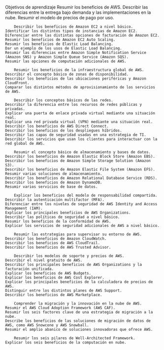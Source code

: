 Objetivos de aprendizaje
    Resumir los beneficios de AWS.
    Describir las diferencias entre la entrega bajo demanda y las implementaciones en la nube.
    Resumir el modelo de precios de pago por uso.

        Describir los beneficios de Amazon EC2 a nivel básico.
    Identificar los distintos tipos de instancias de Amazon EC2.
    Diferenciar entre las distintas opciones de facturación de Amazon EC2.
    Resumir los beneficios de Amazon EC2 Auto Scaling.
    Resumir los beneficios de Elastic Load Balancing.
    Dar un ejemplo de los usos de Elastic Load Balancing.
    Resumir las diferencias entre Amazon Simple Notification Service (Amazon SNS) y Amazon Simple Queue Service (Amazon SQS).
    Resumir las opciones de computación adicionales de AWS.

        Resumir los beneficios de la infraestructura global de AWS.
    Describir el concepto básico de zonas de disponibilidad.
    Describir los beneficios de las ubicaciones periféricas y Amazon CloudFront.
    Comparar los distintos métodos de aprovisionamiento de los servicios de AWS.

        Describir los conceptos básicos de las redes.
    Describir la diferencia entre los recursos de redes públicas y privadas. 
    Explicar una puerta de enlace privada virtual mediante una situación real. 
    Explicar una red privada virtual (VPN) mediante una situación real.
    Describir los beneficios de AWS Direct Connect. 
    Describir los beneficios de los despliegues híbridos. 
    Describir las capas de seguridad usadas en una estrategia de TI.
    Describir los servicios que usan los clientes para interactuar con la red global de AWS.

        Resumir el concepto básico de almacenamiento y bases de datos.
    Describir los beneficios de Amazon Elastic Block Store (Amazon EBS).
    Describir los beneficios de Amazon Simple Storage Solution (Amazon S3).
    Describir los beneficios de Amazon Elastic File System (Amazon EFS).
    Resumir varias soluciones de almacenamiento.
    Describir los beneficios de Amazon Relational Database Service (RDS).
    Describir los beneficios de Amazon DynamoDB.
    Resumir varios servicios de base de datos.

        Explicar los beneficios del modelo de responsabilidad compartida.
    Describir la autenticación multifactor (MFA).
    Diferenciar entre los niveles de seguridad de AWS Identity and Access Management (IAM).
    Explicar los principales beneficios de AWS Organizations.
    Describir las políticas de seguridad a nivel básico.
    Resumir los beneficios de la conformidad de AWS.
    Explicar los servicios de seguridad adicionales de AWS a nivel básico.

        Resumir las estrategias para supervisar su entorno de AWS.
    Describir los beneficios de Amazon CloudWatch.
    Describir los beneficios de AWS CloudTrail.
    Describir los beneficios de AWS Trusted Advisor.

        Describir los modelos de soporte y precios de AWS.
    Describir el nivel gratuito de AWS.
    Describir los principales beneficios de AWS Organizations y la facturación unificada.
    Explicar los beneficios de AWS Budgets.
    Explicar los beneficios de AWS Cost Explorer.
    Explicar los principales beneficios de la calculadora de precios de AWS.
    Distinguir entre los distintos planes de AWS Support.
    Describir los beneficios de AWS Marketplace.

        Comprender la migración y la innovación en la nube de AWS.
    Resumir el AWS Cloud Adoption Framework (AWS CAF). 
    Resumir los seis factores clave de una estrategia de migración a la nube.
    Describe los beneficios de las soluciones de migración de datos de AWS, como AWS Snowcone y AWS Snowball.
    Resumir el amplio abanico de soluciones innovadoras que ofrece AWS.

        Resumir los seis pilares de Well-Architected Framework.  
    Explicar los seis beneficios de la computación en nube.